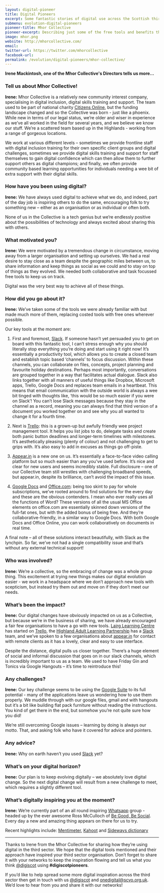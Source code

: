 ```yaml
---
layout: digital-pioneer
title: Digital Pioneers
excerpt: Some fantastic stories of digital use across the Scottish third sector. Read on to be inspired.
submenu: evolution-digital-pioneers
pioneer-title: Mhor Collective
pioneer-excerpt: Describing just some of the free tools and benefits that digital can bring to third sector organisations.
image: mhor.png
website: http://mhorcollective.com/
email:
twitter-url: https://twitter.com/mhorcollective
facebook-url:
permalink: /evolution/digital-pioneers/mhor-collective/
---
```

**Irene Mackintosh, one of the Mhor Collective's Directors tells us more...**

### Tell us about Mhor Collective!

**Irene:** Mhor Collective is a relatively new community interest company, specialising in digital inclusion, digital skills training and support. The team used to be part of national charity <a target='_blank' href="http://www.citizensonline.org.uk/">Citizens Online</a>, but the funding landscape changed and so the Collective was born - just like a phoenix. While new in terms of our legal status, we’re older and wiser in experience as we’ve all worked in the field for several years, and we believe we know our stuff. We’re a scattered team based up in the Highlands - working from a range of gorgeous locations.

We work at various different levels – sometimes we provide frontline staff with digital inclusion training for their own specific client groups and digital challenges, sometimes we provide digital skills training and support for staff themselves to gain digital confidence which can then allow them to further support others as digital champions; and finally, we often provide community based learning opportunities for individuals needing a wee bit of extra support with their digital skills.

### How have you been using digital?

**Irene:** We have always used digital to achieve what we do, and indeed, part of the day job is inspiring others to do the same, encouraging folk to try something new – either as an organisation or as individual or often both.

None of us in the Collective is a tech genius but we’re endlessly positive about the possibilities of technology and always excited about sharing this with others.

### What motivated you?

**Irene:** We were motivated by a tremendous change in circumstance, moving away from a larger organisation and setting up ourselves. We had a real desire to stay close as a team despite the geographic miles between us, to share information and keep things as social as we could and to stay on top of things as they evolved. We needed both collaborative and task focussed free tools to keep us on track.

Digital was the very best way to achieve all of these things.

### How did you go about it?

**Irene:** We’ve taken some of the tools we were already familiar with but made much more of them, replacing costed tools with free ones wherever possible.

Our key tools at the moment are: 

1. First and foremost, <a target='_blank' href="https://slack.com/">Slack</a>. If someone hasn’t yet persuaded you to get on board with this fantastic tool, I can’t stress enough why you should literally stop everything you’re doing and start using it right now! It’s essentially a productivity tool, which allows you to create a closed team and establish topic based ‘channels’ to focus discussion. Within these channels, you can collaborate on files, concepts, project planning and favourite holiday destinations. Perhaps most importantly, conversations are grouped together in a way that facilitates actual dialogue. Slack also links together with all manners of useful things like Dropbox, Microsoft apps, Trello, Google Docs and replaces team emails in a heartbeat. This means that email communication with the outside world is always a wee bit tinged with thoughts like, ‘this would be so much easier if you were on Slack’! You can’t lose Slack messages because they stay in the channel as a record, meaning you can always find that third version of a document you worked together on and see why you all wanted to change it for a fourth time. 

2. Next is <a target='_blank' href="https://trello.com/">Trello</a>: this is a grown-up but awfully friendly wee project management tool. It helps you list jobs to do, delegate tasks and create both panic button deadlines and longer-term timelines with milestones. It’s aesthetically pleasing (plenty of colour) and not challenging to get to grips with. It’s also easy to add in excuses as things go off-piste.

3. <a target='_blank' href="https://appear.in/">Appear.in</a> is a new one on us. It’s essentially a face-to-face video calling platform but so much easier than any you’ve used before. It’s nice and clear for new users and seems incredibly stable. Full disclosure – one of our Collective team still wrestles with challenging broadband speeds, but appear.in, despite its brilliance, can’t avoid the impact of this issue.

4. <a target='_blank' href="https://www.google.co.uk/docs/about/">Google Docs</a> and <a target='_blank' href="https://www.office.com/">Office.com</a>: being too skint to pay for whole subscriptions, we’ve rooted around to find solutions for the every day and these are the obvious contenders. I mean who ever really uses all the functions of Word? These versions of all the usual MS Office elements on office.com are essentially skinned down versions of the full-fat ones, but with the added bonus of being free. And they’re collaborative-friendly, in a similar way to Google Docs. With both Google Docs and Office Online, you can work collaboratively on documents in real time.

A final note – all of these solutions interact beautifully, with Slack as the lynchpin. So far, we’ve not had a single compatibility issue and that’s without any external technical support!

### Who was involved?

**Irene:** We’re a collective, so the embracing of change was a whole group thing. This excitement at trying new things makes our digital evolution easier - we work in a headspace where we don’t approach new tools with scepticism, but instead try them out and move on if they don’t meet our needs.

### What’s been the impact?

**Irene:** Our digital changes have obviously impacted on us as a Collective, but because we’re in the business of sharing, we have already encouraged a fair few organisations to have a go with new tools. <a target='_blank' href="http://www.lairglearningcentre.org.uk/">Lairg Learning Centre</a> has started on <a target='_blank' href="https://trello.com/">Trello</a>, the <a target='_blank' href="https://www.highlifehighland.com/adult-learning/">Highland Adult Learning Partnership</a> has a <a target='_blank' href="https://slack.com/">Slack</a> team, and we’ve spoken to a few organisations about <a target='_blank' href="https://appear.in/">appear.in</a> for contact with remote clients as it has a lovely, clear and easy to use interface.

Despite the distance, digital pulls us closer together. There’s a huge element of social and informal discussion that goes on in our slack channels, which is incredibly important to us as a team. We used to have Friday Gin and Tonics via Google Hangouts – it’s time to reintroduce this!

### Any challenges?

**Irene:** Our key challenge seems to be using the <a target='_blank' href="https://www.google.com/nonprofits/">Google Suite</a> to its full potential - many of the applications leave us wondering how to use them properly. We muddle through with our google files, gmail and with hangouts but it’s a bit like building flat pack furniture without reading the instructions. You kind of get there in the end, but somehow you’re not quite sure how you did!

We’re still overcoming Google issues – learning by doing is always our motto. That, and asking folk who have it covered for advice and pointers.

### Any advice?

**Irene:** Why on earth haven’t you used <a target='_blank' href="https://slack.com/">Slack</a> yet?

### What’s on your digital horizon?

**Irene:** Our plan is to keep evolving digitally – we absolutely love digital change. So the next digital change will result from a new challenge to meet, which requires a slightly different tool.

### What’s digitally inspiring you at the moment?

**Irene:** We’re currently part of an all round inspiring <a target='_blank' href="https://www.whatsapp.com//">Whatsapp</a> group - headed up by the ever awesome Ross McCulloch of <a target='_blank' href="http://rossmcculloch.com/tag/begoodbesocial/">Be Good, Be Social</a>. Every day a new and amazing thing appears on there for us to try.

Recent highlights include: <a target='_blank' href="https://www.mentimeter.com/">Mentimeter</a>, <a target='_blank' href="https://getkahoot.com/">Kahoot</a> and <a target='_blank' href="https://sidewaysdictionary.com/#/">Sideways dictionary</a>

-----

Thanks to Irene from the Mhor Collective for sharing how they’re using digital in the third sector. We hope that the digital tools mentioned and their approach have inspired your third sector organisation. Don’t forget to share it with your networks to keep the inspiration flowing and tell us what you think  <a href="https://twitter.com/digiscot?ref_src=twsrc%5Egoogle%7Ctwcamp%5Eserp%7Ctwgr%5Eauthor" target="_blank">@digiscot</a> using **#digiscotpioneers**.

If you’d like to help spread some more digital inspiration across the third sector then get in touch with us <a href="https://twitter.com/digiscot?ref_src=twsrc%5Egoogle%7Ctwcamp%5Eserp%7Ctwgr%5Eauthor" target="_blank">@digiscot</a> and <a href="mailto:onedigital@scvo.org.uk">onedigital@scvo.org.uk</a>.  We’d love to hear from you and share it with our networks!
